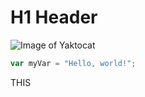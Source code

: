 # H1 Header
![Image of Yaktocat](https://octodex.github.com/images/yaktocat.png)  
``` javascript
var myVar = "Hello, world!";
```
THIS





